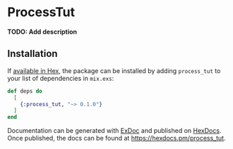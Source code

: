 # ProcessTut

**TODO: Add description**

## Installation

If [available in Hex](https://hex.pm/docs/publish), the package can be installed
by adding `process_tut` to your list of dependencies in `mix.exs`:

```elixir
def deps do
  [
    {:process_tut, "~> 0.1.0"}
  ]
end
```

Documentation can be generated with [ExDoc](https://github.com/elixir-lang/ex_doc)
and published on [HexDocs](https://hexdocs.pm). Once published, the docs can
be found at <https://hexdocs.pm/process_tut>.

